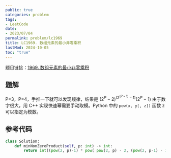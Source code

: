 ```yaml
---
public: true
categories: problem
tags:
- LeetCode
date:
- 2023/07/04
permalink: problem/lc1969
title: LC1969. 数组元素的最小非零乘积
lastMod: 2024-10-05
toc: "true"
---
```


题目链接：[1969. 数组元素的最小非零乘积 ](https://leetcode-cn.com/problems/minimum-non-zero-product-of-the-array-elements/)
<!--more-->
## 题解
P=3，P=4，手推一下就可以发现规律，结果是 $(2^P-2)^{(2^{(P-1)} - 1)}(2^P-1)$
由于数字很大，用 C++ 实现快速幂需要手动取模。Python 中的 `pow(x, y[, z])` 函数 z 可以指定为模数。
## 参考代码
```python
class Solution:
    def minNonZeroProduct(self, p: int) -> int:
        return int((pow(2, p)-1) * pow( pow(2, p) - 2, (pow(2, p-1) - 1), 10**9+7)%(10**9+7))
```

